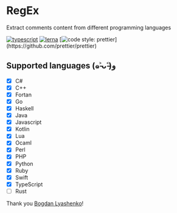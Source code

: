 # RegEx

Extract comments content from different programming languages

[![typescript](https://img.shields.io/badge/typescript-first-blue.svg)](https://github.com/idoo/regEx-comment)
[![lerna](https://img.shields.io/badge/maintained%20with-lerna-cc00ff.svg)](https://lernajs.io/)
[![code style: prettier](https://img.shields.io/badge/code_style-prettier-ff69b4.svg?)](https://github.com/prettier/prettier)

## Supported languages (๑˃̵ᴗ˂̵)و

- [x] C#
- [x] C++
- [x] Fortan
- [x] Go
- [x] Haskell
- [x] Java
- [x] Javascript
- [x] Kotlin
- [x] Lua
- [x] Ocaml
- [x] Perl
- [x] PHP
- [x] Python
- [x] Ruby
- [x] Swift
- [x] TypeScript
- [ ] Rust

Thank you <a href="https://github.com/Bogdan-Lyashenko">Bogdan Lyashenko</a>!
